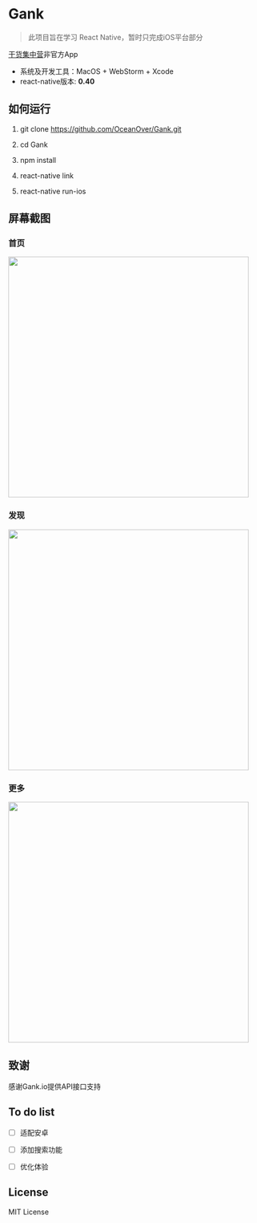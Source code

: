 # Gank

>此项目旨在学习 React Native，暂时只完成iOS平台部分

[干货集中营](http://gank.io)非官方App

- 系统及开发工具：MacOS + WebStorm + Xcode
- react-native版本: **0.40**

## 如何运行

1. git clone https://github.com/OceanOver/Gank.git

2. cd Gank

3. npm install

4. react-native link

5. react-native run-ios

## 屏幕截图

### 首页

<img src="http://og98ifog5.bkt.clouddn.com/gank-home.png" width='480'/>

### 发现

<img src="http://og98ifog5.bkt.clouddn.com/gank-discovery.png" width='480'/>

### 更多

<img src="http://og98ifog5.bkt.clouddn.com/gank-more.png" width='480'/>

## 致谢

感谢Gank.io提供API接口支持

## To do list

- [ ] 适配安卓

- [ ] 添加搜索功能

- [ ] 优化体验

## License

MIT License
